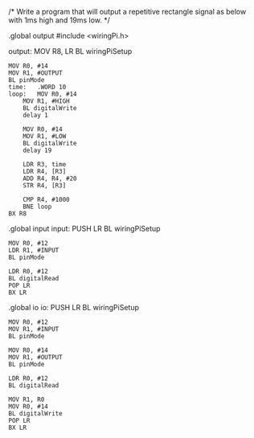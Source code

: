 /* Write a program that will output a repetitive rectangle signal as below with 1ms high and 19ms low. */

.global output
#include <wiringPi.h>

output:
	MOV R8, LR
	BL wiringPiSetup
	
	MOV R0, #14
	MOV R1, #OUTPUT
	BL pinMode
	time:	.WORD 10
	loop: 	MOV R0, #14
		MOV R1, #HIGH
		BL digitalWrite
		delay 1
		
		MOV R0, #14
		MOV R1, #LOW
		BL digitalWrite
		delay 19
		
		LDR R3, time
		LDR R4, [R3]
		ADD R4, R4, #20
		STR R4, [R3]
		
		CMP R4, #1000
		BNE loop
	BX R8

.global input
input:
	PUSH LR
	BL wiringPiSetup
	
	MOV R0, #12
	LDR R1, #INPUT
	BL pinMode
	
	LDR R0, #12
	BL digitalRead
	POP LR
	BX LR

.global io
io:
	PUSH LR
	BL wiringPiSetup
	
	MOV R0, #12
	MOV R1, #INPUT
	BL pinMode
	
	MOV R0, #14
	MOV R1, #OUTPUT
	BL pinMode
	
	LDR R0, #12
	BL digitalRead
	
	MOV R1, R0
	MOV R0, #14
	BL digitalWrite
	POP LR
	BX LR
